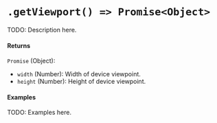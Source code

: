 # `.getViewport() => Promise<Object>`

TODO: Description here.

#### Returns

`Promise` (Object):
  - `width` (Number): Width of device viewpoint.
  - `height` (Number): Height of device viewpoint.

#### Examples

TODO: Examples here.
